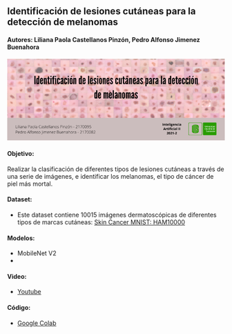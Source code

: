 ## Identificación de lesiones cutáneas para la detección de melanomas

#### Autores: Liliana Paola Castellanos Pinzón, Pedro Alfonso Jimenez Buenahora

![Image text](https://github.com/lipaocaspi/Skin_Cancer/blob/main/Banner.png)

#### Objetivo:
Realizar la clasificación de diferentes tipos de lesiones cutáneas a través de una serie de imágenes, e identificar los melanomas, el tipo de cáncer de piel más mortal.
#### Dataset:
* Este dataset contiene 10015 imágenes dermatoscópicas de diferentes tipos de marcas cutáneas: [Skin Cancer MNIST: HAM10000](https://www.kaggle.com/kmader/skin-cancer-mnist-ham10000)
#### Modelos:
* MobileNet V2
*
#### Video:
* [Youtube](https://www.youtube.com/)
#### Código:
* [Google Colab](https://colab.research.google.com/)
